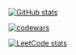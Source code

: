[![GitHub stats](https://github-readme-stats.vercel.app/api?username=unknowngfonovich&show_icons=true&theme=dark)](https://github.com/unknowngfonovich/github-readme-stats)

[![codewars](https://www.codewars.com/users/Grafonovich/badges/small)](https://www.codewars.com/users/unknowngfonovich)

[![LeetCode stats](https://leetcode-stats-six.vercel.app/api?username=graffoon&theme=dark)](https://github.com/graffoon/leetcode-stats)
